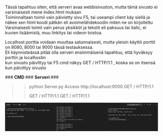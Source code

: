 Tässä tapahtuu siten, että serveri avaa webbisivuston, mutta tämä sivusto ei varsinaisesti mene index.html mukaan <br>
Toiminnaltaan toimii vain päivietty sivu F5, tai useampi client käy siellä ja näkee sen html koodi pätkän eli avoimelähdekoodin miten ne on kirjoitettu <br>
Varsinaisesti toimii vain perus yksikköt ja tekstit eli paksuus tai italic, ei kuvien lisäämistä, muu linkitys tai videon toistoa. <br>


Localhost porttia voidaan muuttaa satunnaisesti, mutta yleisin käyttö porttit on 8080, 8000 tai 9000 tässä testauksessa. <br>
Eli käynnisteässä pitää olla serveri ensimmäisenä tapahtuu, että hyväksyy porttin ja localhostin <br>
kun sivusto päivittyy tai F5 cmd näkyy GET / HTTP/1.1 , koska se on itsensä kun päivittyy sivusto 

###<b> CMD </b> ### <b> Serveri </b> ###
>> python Server.py
>>Access http://localhost:9000
>>GET / HTTP/1.1
>>
>>GET / HTTP/1.1
>>GET / HTTP/1.1
>>
![Alt text](img.JPG?raw=true "Title")
